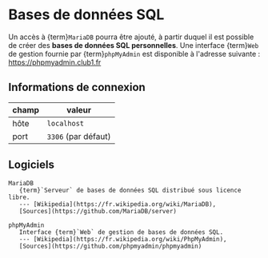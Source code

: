 Bases de données SQL
====================

Un accès à {term}`MariaDB` pourra être ajouté, à partir duquel il est possible de
créer des **bases de données SQL personnelles**. Une interface {term}`Web`
de gestion fournie par {term}`phpMyAdmin`
est disponible à l'adresse suivante : <https://phpmyadmin.club1.fr>

Informations de connexion
-------------------------

| champ            | valeur              |
| ---------------- | ------------------- |
| hôte             | `localhost`         |
| port             | `3306` (par défaut) |

Logiciels
---------

```{glossary}
MariaDB
   {term}`Serveur` de bases de données SQL distribué sous licence libre.
   --- [Wikipedia](https://fr.wikipedia.org/wiki/MariaDB),
   [Sources](https://github.com/MariaDB/server)

phpMyAdmin
   Interface {term}`Web` de gestion de bases de données SQL.
   --- [Wikipedia](https://fr.wikipedia.org/wiki/PhpMyAdmin),
   [Sources](https://github.com/phpmyadmin/phpmyadmin)
```
